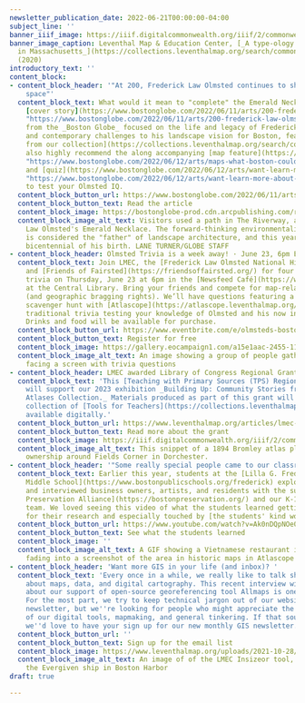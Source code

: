 ```yaml
---
newsletter_publication_date: 2022-06-21T00:00:00-04:00
subject_line: ''
banner_iiif_image: https://iiif.digitalcommonwealth.org/iiif/2/commonwealth:3x817772t/29,218,2335,743/full/0/default.jpg
banner_image_caption: Leventhal Map & Education Center, [_A type-ology of population
  in Massachusetts_](https://collections.leventhalmap.org/search/commonwealth:3x817771j)
  (2020)
introductory_text: ''
content_block:
- content_block_header: '"At 200, Frederick Law Olmsted continues to shape public
    space"'
  content_block_text: What would it mean to "complete" the Emerald Necklace? The recent
    [cover story](https://www.bostonglobe.com/2022/06/11/arts/200-frederick-law-olmsted-continues-shape-public-space/
    "https://www.bostonglobe.com/2022/06/11/arts/200-frederick-law-olmsted-continues-shape-public-space/")
    from the _Boston Globe_ focused on the life and legacy of Frederick Law Olmsted
    and contemporary challenges to his landscape vision for Boston, featuring [a map
    from our collection](https://collections.leventhalmap.org/search/commonwealth:ht2503205).  We'd
    also highly recommend the along accompanying [map feature](https://www.bostonglobe.com/2022/06/12/arts/maps-what-boston-could-have-looked-like-if-olmsteds-original-plans-were-realized/
    "https://www.bostonglobe.com/2022/06/12/arts/maps-what-boston-could-have-looked-like-if-olmsteds-original-plans-were-realized/")
    and [quiz](https://www.bostonglobe.com/2022/06/12/arts/want-learn-more-about-frederick-law-olmsted-test-your-knowledge-with-this-quiz/
    "https://www.bostonglobe.com/2022/06/12/arts/want-learn-more-about-frederick-law-olmsted-test-your-knowledge-with-this-quiz/")
    to test your Olmsted IQ.
  content_block_button_url: https://www.bostonglobe.com/2022/06/11/arts/200-frederick-law-olmsted-continues-shape-public-space/
  content_block_button_text: Read the article
  content_block_image: https://bostonglobe-prod.cdn.arcpublishing.com/resizer/5XayUbq--9hPxvv7uwamCUJNKvI=/1440x0/cloudfront-us-east-1.images.arcpublishing.com/bostonglobe/JRDPHIBUFFPSDEJFRMX3BK6W2A.jpg
  content_block_image_alt_text: Visitors used a path in The Riverway, a park in Frederick
    Law Olmsted's Emerald Necklace. The forward-thinking environmentalist and abolitionist
    is considered the "father" of landscape architecture, and this year marks the
    bicentennial of his birth. LANE TURNER/GLOBE STAFF
- content_block_header: Olmsted Trivia is a week away! · June 23, 6pm ET
  content_block_text: Join LMEC, the [Frederick Law Olmsted National Historic Site](https://www.nps.gov/frla/index.htm),
    and [Friends of Fairsted](https://friendsoffairsted.org/) for four rounds of Olmsted-related
    trivia on Thursday, June 23 at 6pm in the [Newsfeed Café](https://www.newsfeedcafe.com/)
    at the Central Library. Bring your friends and compete for map-related prizes
    (and geographic bragging rights). We’ll have questions featuring a historical
    scavenger hunt with [Atlascope](https://atlascope.leventhalmap.org/) and more
    traditional trivia testing your knowledge of Olmsted and his now infamous parks.
    Drinks and food will be available for purchase.
  content_block_button_url: https://www.eventbrite.com/e/olmsteds-boston-landscapes-trivia-night-tickets-316842202557?aff=newsletter20220617
  content_block_button_text: Register for free
  content_block_image: https://gallery.eocampaign1.com/a15e1aac-2455-11ec-96e5-06b4694bee2a%2F1654187266333-IMG_8490.jpg
  content_block_image_alt_text: An image showing a group of people gathered in a cafe
    facing a screen with trivia questions
- content_block_header: LMEC awarded Library of Congress Regional Grant
  content_block_text: 'This [Teaching with Primary Sources (TPS) Regional Grant](https://www.loc.gov/programs/teachers/about-this-program/teaching-with-primary-sources-partner-program/tps-regional-grant-program/)
    will support our 2023 exhibition _Building Up: Community Stories from the Urban
    Atlases Collection._ Materials produced as part of this grant will join our existing
    collection of [Tools for Teachers](https://collections.leventhalmap.org/educators)
    available digitally.'
  content_block_button_url: https://www.leventhalmap.org/articles/lmec-awarded-grant-to-support-community-history-exhibition/
  content_block_button_text: Read more about the grant
  content_block_image: https://iiif.digitalcommonwealth.org/iiif/2/commonwealth:m900rg237/1504,899,3157,2150/,1200/0/default.jpg
  content_block_image_alt_text: This snippet of a 1894 Bromley atlas plate shows property
    ownership around Fields Corner in Dorchester.
- content_block_header: '"Some really special people came to our classroom"'
  content_block_text: Earlier this year, students at the [Lilla G. Frederick Pilot
    Middle School](https://www.bostonpublicschools.org/frederick) explored their neighborhoods
    and interviewed business owners, artists, and residents with the support of [Boston
    Preservation Alliance](https://bostonpreservation.org/) and our K-12 Education
    team. We loved seeing this video of what the students learned getting to use [Atlascope](https://atlascope.leventhalmap.org/)
    for their research and especially touched by [the students' kind words](https://youtu.be/Ak0nDQpNOe0?t=105).
  content_block_button_url: https://www.youtube.com/watch?v=Ak0nDQpNOe0
  content_block_button_text: See what the students learned
  content_block_image: ''
  content_block_image_alt_text: A GIF showing a Vietnamese restaurant in Dorchester
    fading into a screenshot of the area in historic maps in Atlascope
- content_block_header: 'Want more GIS in your life (and inbox)? '
  content_block_text: 'Every once in a while, we really like to talk shop (so to speak)
    about maps, data, and digital cartography. This recent interview with Bert Spaan
    about our support of open-source georeferencing tool Allmaps is one recent example.
    For the most part, we try to keep technical jargon out of our website and main
    newsletter, but we''re looking for people who might appreciate the inner mechanics
    of our digital tools, mapmaking, and general tinkering. If that sounds interesting,
    we''d love to have your sign up for our new monthly GIS newsletter. '
  content_block_button_url: ''
  content_block_button_text: Sign up for the email list
  content_block_image: https://www.leventhalmap.org/uploads/2021-10-28/insizeor.png
  content_block_image_alt_text: An image of of the LMEC Insizeor tool, which shows
    the Evergiven ship in Boston Harbor
draft: true

---
```

